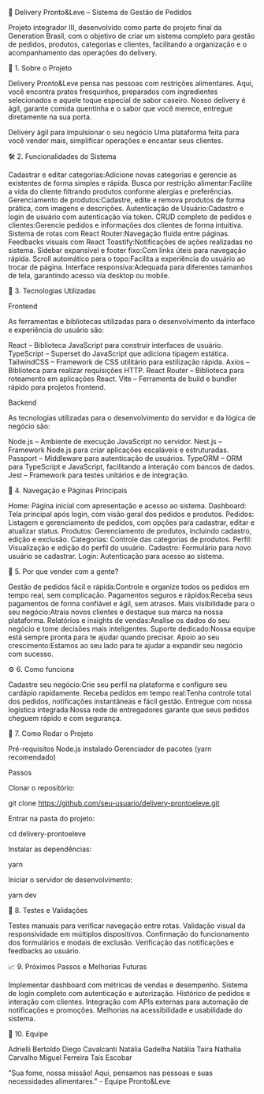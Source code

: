 📇 Delivery Pronto&Leve – Sistema de Gestão de Pedidos

Projeto integrador III, desenvolvido como parte do projeto final da Generation Brasil, com o objetivo de criar um sistema completo para gestão de pedidos, produtos, categorias e clientes, facilitando a organização e o acompanhamento das operações do delivery.

🧾 1. Sobre o Projeto

Delivery Pronto&Leve pensa nas pessoas com restrições alimentares. Aqui, você encontra pratos fresquinhos, preparados com ingredientes selecionados e aquele toque especial de sabor caseiro.
Nosso delivery é ágil, garante comida quentinha e o sabor que você merece, entregue diretamente na sua porta.

Delivery ágil para impulsionar o seu negócio
Uma plataforma feita para você vender mais, simplificar operações e encantar seus clientes.

🛠️ 2. Funcionalidades do Sistema

Cadastrar e editar categorias:Adicione novas categorias e gerencie as existentes de forma simples e rápida.
Busca por restrição alimentar:Facilite a vida do cliente filtrando produtos conforme alergias e preferências.
Gerenciamento de produtos:Cadastre, edite e remova produtos de forma prática, com imagens e descrições.
Autenticação de Usuário:Cadastro e login de usuário com autenticação via token.
CRUD completo de pedidos e clientes:Gerencie pedidos e informações dos clientes de forma intuitiva.
Sistema de rotas com React Router:Navegação fluida entre páginas.
Feedbacks visuais com React Toastify:Notificações de ações realizadas no sistema.
Sidebar expansível e footer fixo:Com links úteis para navegação rápida.
Scroll automático para o topo:Facilita a experiência do usuário ao trocar de página.
Interface responsiva:Adequada para diferentes tamanhos de tela, garantindo acesso via desktop ou mobile.

🧰 3. Tecnologias Utilizadas

Frontend

As ferramentas e bibliotecas utilizadas para o desenvolvimento da interface e experiência do usuário são:

React – Biblioteca JavaScript para construir interfaces de usuário.
TypeScript – Superset do JavaScript que adiciona tipagem estática.
TailwindCSS – Framework de CSS utilitário para estilização rápida.
Axios – Biblioteca para realizar requisições HTTP.
React Router – Biblioteca para roteamento em aplicações React.
Vite – Ferramenta de build e bundler rápido para projetos frontend.

Backend

As tecnologias utilizadas para o desenvolvimento do servidor e da lógica de negócio são:

Node.js – Ambiente de execução JavaScript no servidor.
Nest.js – Framework Node.js para criar aplicações escaláveis e estruturadas.
Passport – Middleware para autenticação de usuários.
TypeORM – ORM para TypeScript e JavaScript, facilitando a interação com bancos de dados.
Jest – Framework para testes unitários e de integração.

🧭 4. Navegação e Páginas Principais

Home: Página inicial com apresentação e acesso ao sistema.
Dashboard: Tela principal após login, com visão geral dos pedidos e produtos.
Pedidos: Listagem e gerenciamento de pedidos, com opções para cadastrar, editar e atualizar status.
Produtos: Gerenciamento de produtos, incluindo cadastro, edição e exclusão.
Categorias: Controle das categorias de produtos.
Perfil: Visualização e edição do perfil do usuário.
Cadastro: Formulário para novo usuário se cadastrar.
Login: Autenticação para acesso ao sistema.

📌 5. Por que vender com a gente?

Gestão de pedidos fácil e rápida:Controle e organize todos os pedidos em tempo real, sem complicação.
Pagamentos seguros e rápidos:Receba seus pagamentos de forma confiável e ágil, sem atrasos.
Mais visibilidade para o seu negócio:Atraia novos clientes e destaque sua marca na nossa plataforma.
Relatórios e insights de vendas:Analise os dados do seu negócio e tome decisões mais inteligentes.
Suporte dedicado:Nossa equipe está sempre pronta para te ajudar quando precisar.
Apoio ao seu crescimento:Estamos ao seu lado para te ajudar a expandir seu negócio com sucesso.

⚙️ 6. Como funciona

Cadastre seu negócio:Crie seu perfil na plataforma e configure seu cardápio rapidamente.
Receba pedidos em tempo real:Tenha controle total dos pedidos, notificações instantâneas e fácil gestão.
Entregue com nossa logística integrada:Nossa rede de entregadores garante que seus pedidos cheguem rápido e com segurança.

🚀 7. Como Rodar o Projeto

Pré-requisitos
Node.js instalado
Gerenciador de pacotes (yarn recomendado)

Passos

Clonar o repositório:

git clone https://github.com/seu-usuario/delivery-prontoeleve.git

Entrar na pasta do projeto:

cd delivery-prontoeleve

Instalar as dependências:

yarn

Iniciar o servidor de desenvolvimento:

yarn dev

🧪 8. Testes e Validações

Testes manuais para verificar navegação entre rotas.
Validação visual da responsividade em múltiplos dispositivos.
Confirmação do funcionamento dos formulários e modais de exclusão.
Verificação das notificações e feedbacks ao usuário.

📈 9. Próximos Passos e Melhorias Futuras

Implementar dashboard com métricas de vendas e desempenho.
Sistema de login completo com autenticação e autorização.
Histórico de pedidos e interação com clientes.
Integração com APIs externas para automação de notificações e promoções.
Melhorias na acessibilidade e usabilidade do sistema.

👥 10. Equipe

Adrielli Bertoldo
Diego Cavalcanti
Natália Gadelha
Natália Taira
Nathalia Carvalho
Miguel Ferreira
Taís Escobar

"Sua fome, nossa missão! Aqui, pensamos nas pessoas e suas necessidades alimentares." - Equipe Pronto&Leve


